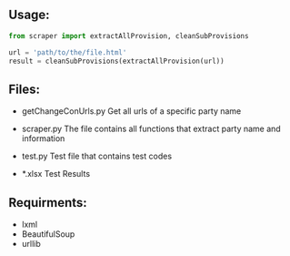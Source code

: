 ## Usage:
```python
from scraper import extractAllProvision, cleanSubProvisions

url = 'path/to/the/file.html'
result = cleanSubProvisions(extractAllProvision(url))


```

## Files:
- getChangeConUrls.py
  Get all urls of a specific party name

- scraper.py
  The file contains all functions that extract party name and information

- test.py
  Test file that contains test codes

- *.xlsx
  Test Results

## Requirments:
- lxml
- BeautifulSoup
- urllib
